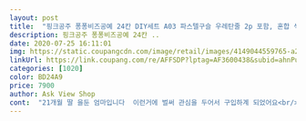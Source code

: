 ```yaml
---
layout: post 
title:  "핑크공주 퐁퐁비즈공예 24칸 DIY세트 A03 파스텔구슬 우레탄줄 2p 포함, 혼합 색상" 
description: 핑크공주 퐁퐁비즈공예 24칸 ..
date: 2020-07-25 16:11:01 
img: https://static.coupangcdn.com/image/retail/images/4149044559765-a2ade292-d70f-4ea0-bed4-253ec68a1704.jpg 
linkUrl: https://link.coupang.com/re/AFFSDP?lptag=AF3600438&subid=ahnPublicAsk&pageKey=180341494&itemId=516470925&vendorItemId=4331698083&traceid=V0-113-7317e19ca0377fbf 
categories: [1020] 
color: BD24A9 
price: 7900 
author: Ask View Shop 
cont:  "21개월 딸 을둔 엄마입니다  이런거에 벌써 관심을 두어서 구입하계 되었어요<br/>가격대비 가성비가 좋은거 같아요.<br/> 일부러 구글 많은걸로했는데 잘한거 같아요.<br/> 모양 많은것보다 다양하게 많이 만들수 있을듯해요.<br/> 몇개 더 사서 주변에 선물해줘야겠어요^^<br/>들어잇는 줄도 엄청 찔기고 좋아요 우리 딸이 엄청 뺏다 꼇다 팔뚝까지 올리고 하는데 늘어나기만 하고 줄이 끈어지진 안네요<br/>딸이 팔찌 팔찌 이러면서 좋아해요ㅎ 잘쓸께요 4세트 5세트 구입햇는데 굳입니다 한개만 열고닫는 부분이 부셔졌지만 괜찬슴돠 담엔 잘부탁드려요<br/>박스도 끝에가 깨지고 불량이 몇개 나와서 좀 속은 상하지만 그래도 애들 즐길수 있는 시간이여서 그걸로 만족했어요.<br/><br/>새벽배송으로 받자마자 울집 아이들 아침부터 시작한 비즈공예!!<br/>한동안 집안이 좀 조용할듯요ㅎㅎ<br/>" 
---
```

